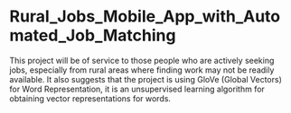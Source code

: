 # Rural_Jobs_Mobile_App_with_Automated_Job_Matching

This project will be of service to those people who are actively seeking jobs, especially from rural areas where finding work may not be readily available. It also suggests that the project is using GloVe (Global
Vectors) for Word Representation, it is an unsupervised learning algorithm for obtaining vector representations for words.
